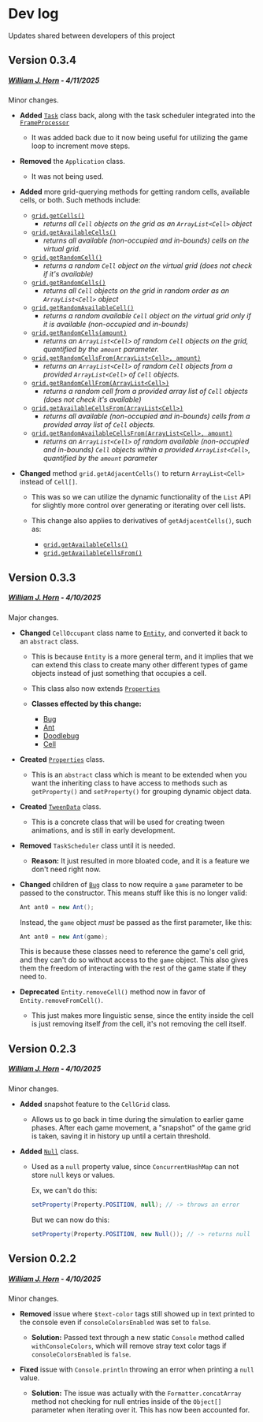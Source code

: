 # Dev log

Updates shared between developers of this project

## Version 0.3.4
##### [William J. Horn](https://github.com/william-horn) - *4/11/2025*

Minor changes.

* **Added** [`Task`](../src/classes/abstracts/FrameProcessor.java) class back, along with the task scheduler integrated into the [`FrameProcessor`](../src/classes/abstracts/FrameProcessor.java)

	* It was added back due to it now being useful for utilizing the game loop to increment move steps.

* **Removed** the `Application` class.

	* It was not being used.

* **Added** more grid-querying methods for getting random cells, available cells, or both. Such methods include:
	* [`grid.getCells()`](https://github.com/Pazmazz/predator-prey-sim/blob/main/src/classes/entity/CellGrid.java#L607)
		- *returns all `Cell` objects on the grid as an `ArrayList<Cell>` object*
	* [`grid.getAvailableCells()`](https://github.com/Pazmazz/predator-prey-sim/blob/main/src/classes/entity/CellGrid.java#L749)
		- *returns all available (non-occupied and in-bounds) cells on the virtual grid.*
	* [`grid.getRandomCell()`](https://github.com/Pazmazz/predator-prey-sim/blob/main/src/classes/entity/CellGrid.java#L759)
		- *returns a random `Cell` object on the virtual grid (does not check if it's available)*
	* [`grid.getRandomCells()`](https://github.com/Pazmazz/predator-prey-sim/blob/main/src/classes/entity/CellGrid.java#L782)
		- *returns all `Cell` objects on the grid in random order as an `ArrayList<Cell>` object*
	* [`grid.getRandomAvailableCell()`](https://github.com/Pazmazz/predator-prey-sim/blob/main/src/classes/entity/CellGrid.java#L770)
		- *returns a random available `Cell` object on the virtual grid only if it is available (non-occupied and in-bounds)*
	* [`grid.getRandomCells(amount)`](https://github.com/Pazmazz/predator-prey-sim/blob/main/src/classes/entity/CellGrid.java#L795)
		- *returns an `ArrayList<Cell>` of random `Cell` objects on the grid, quantified by the `amount` parameter.*
	* [`grid.getRandomCellsFrom(ArrayList<Cell>, amount)`](https://github.com/Pazmazz/predator-prey-sim/blob/main/src/classes/entity/CellGrid.java#L697)
		- *returns an `ArrayList<Cell>` of random `Cell` objects from a provided `ArrayList<Cell>` of `Cell` objects.*
	* [`grid.getRandomCellFrom(ArrayList<Cell>)`](https://github.com/Pazmazz/predator-prey-sim/blob/main/src/classes/entity/CellGrid.java#L640)
		- *returns a random cell from a provided array list of `Cell` objects (does not check it's available)*
	* [`grid.getAvailableCellsFrom(ArrayList<Cell>)`](https://github.com/Pazmazz/predator-prey-sim/blob/main/src/classes/entity/CellGrid.java#L620)
		- *returns all available (non-occupied and in-bounds) cells from a provided array list of `Cell` objects.*
	* [`grid.getRandomAvailableCellsFrom(ArrayList<Cell>, amount)`](https://github.com/Pazmazz/predator-prey-sim/blob/main/src/classes/entity/CellGrid.java#L719)
		- *returns an `ArrayList<Cell>` of random available (non-occupied and in-bounds) `Cell` objects within a provided `ArrayList<Cell>`, quantified by the `amount` parameter*
	

* **Changed** method `grid.getAdjacentCells()` to return `ArrayList<Cell>` instead of `Cell[]`.

	* This was so we can utilize the dynamic functionality of the `List` API for slightly more control over generating or iterating over cell lists.

	* This change also applies to derivatives of `getAdjacentCells()`, such as:
		- [`grid.getAvailableCells()`](../src/classes/entity/CellGrid.java)
		- [`grid.getAvailableCellsFrom()`](../src/classes/entity/CellGrid.java)


## Version 0.3.3
##### [William J. Horn](https://github.com/william-horn) - *4/10/2025*

Major changes.

* **Changed** `CellOccupant` class name to [`Entity`](../src/classes/abstracts/Entity.java), and converted it back to an `abstract` class. 

	* This is because `Entity` is a more general term, and it implies that we can extend this class to create many other different types of game objects instead of just something that occupies a cell.

	* This class also now extends [`Properties`](../src/classes/abstracts/Properties.java)

	* **Classes effected by this change:**
		- [Bug](../src/classes/abstracts/Bug.java)
		- [Ant](../src/classes/entity/Ant.java)
		- [Doodlebug](../src/classes/entity/Doodlebug.java)
		- [Cell](../src/classes/entity/Cell.java)

* **Created** [`Properties`](../src/classes/abstracts/Properties.java) class.

	* This is an `abstract` class which is meant to be extended when you want the inheriting class to have access to methods such as `getProperty()` and `setProperty()` for grouping dynamic object data.

* **Created** [`TweenData`](../src/classes/entity/TweenData.java) class. 

	* This is a concrete class that will be used for creating tween animations, and is still in early development.

* **Removed** `TaskScheduler` class until it is needed.

	* **Reason:** It just resulted in more bloated code, and it is a feature we don't need right now.

* **Changed** children of [`Bug`](../src/classes/abstracts/Bug.java) class to now require a `game` parameter to be passed to the constructor. This means stuff like this is no longer valid:

	```java 
	Ant ant0 = new Ant();
	```

	Instead, the `game` object *must* be passed as the first parameter, like this:

	```java
	Ant ant0 = new Ant(game);
	```

	This is because these classes need to reference the game's cell grid, and they can't do so without access to the `game` object. This also gives them the freedom of interacting with the rest of the game state if they need to.

* **Deprecated** `Entity.removeCell()` method now in favor of `Entity.removeFromCell()`. 

	* This just makes more linguistic sense, since the entity inside the cell is just removing itself *from* the cell, it's not removing the cell itself.
	

## Version 0.2.3
##### [William J. Horn](https://github.com/william-horn) - *4/10/2025*

Minor changes.

* **Added** snapshot feature to the `CellGrid` class.

	* Allows us to go back in time during the simulation to earlier game phases. After each game movement, a "snapshot" of the game grid is taken, saving it in history up until a certain threshold.

* **Added** [`Null`](../src/classes/entity/Null.java) class.

	* Used as a `null` property value, since `ConcurrentHashMap` can not store `null` keys or values.

		Ex, we can't do this:

		```java
		setProperty(Property.POSITION, null); // -> throws an error
		```

		But we can now do this:

		```java
		setProperty(Property.POSITION, new Null()); // -> returns null
		```

## Version 0.2.2
##### [William J. Horn](https://github.com/william-horn) - *4/10/2025*

Minor changes. 

* **Removed** issue where `$text-color` tags still showed up in text printed to the console even if `consoleColorsEnabled` was set to `false`.

	* **Solution:** Passed text through a new static `Console` method called `withConsoleColors`, which will remove stray text color tags if `consoleColorsEnabled` is `false`.

* **Fixed** issue with `Console.println` throwing an error when printing a `null` value.
	* **Solution:** The issue was actually with the `Formatter.concatArray` method not checking for null entries inside of the `Object[]` parameter when iterating over it. This has now been accounted for.
